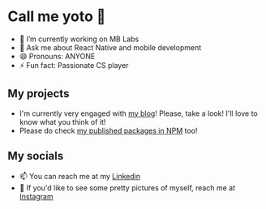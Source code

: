 # Call me yoto 👋

- 🔭 I’m currently working on MB Labs
- 💬 Ask me about React Native and mobile development
- 😄 Pronouns: ANYONE
- ⚡ Fun fact: Passionate CS player

## My projects

- I'm currently very engaged with [my blog](https://medium.com/@gabrielyamamoto82)! Please, take a look! I'll love to know what you think of it!
- Please do check [my published packages in NPM](https://www.npmjs.com/settings/gabrielyotoo/packages) too!

## My socials

- 📫 You can reach me at my [Linkedin](https://www.linkedin.com/in/gabriel-freitas-yamamoto/)
- 🥰 If you'd like to see some pretty pictures of myself, reach me at [Instagram](https://instagram.com/gabrielyotoo)
